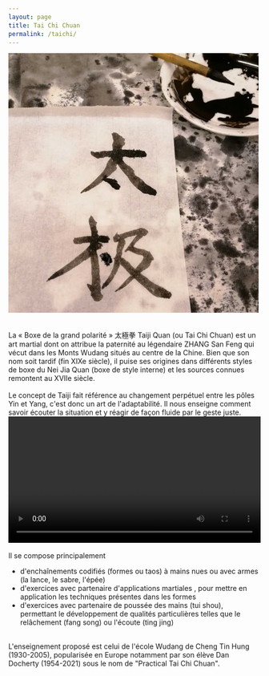 ```yaml
---
layout: page
title: Tai Chi Chuan
permalink: /taichi/
---
```


![Tai Chi Quan](/images/Taiji_calli.jpg)

<br/>
La « Boxe de la grand polarité » 太極拳 Taiji Quan (ou Tai Chi Chuan) est un art martial dont on attribue la paternité au légendaire ZHANG San Feng qui vécut dans les Monts Wudang situés au centre de la Chine. Bien que son nom soit tardif (fin XIXe siècle), il puise ses origines dans différents styles de boxe du Nei Jia Quan (boxe de style interne) et les sources connues remontent au XVIIe siècle.
<br/><br/>
Le concept de Taiji fait référence au changement perpétuel entre les pôles Yin et Yang, c'est donc un art de l'adaptabilité. Il nous enseigne comment savoir écouter la situation et y réagir de façon fluide par le geste juste.

<br/>
<video src="/videos/taiji_1.mp4" controls="controls" width="100%" height="auto"></video>
<br/>

Il se compose principalement
- d'enchaînements codifiés (formes ou taos) à mains nues ou avec armes (la lance, le sabre, l'épée)
- d'exercices avec partenaire d'applications martiales , pour mettre en application les techniques présentes dans les formes
- d'exercices avec partenaire de poussée des mains (tui shou), permettant le développement de qualités particulières telles que le relâchement (fang song) ou l'écoute (ting jing)


<br/>
L'enseignement proposé est celui de l'école Wudang de Cheng Tin Hung (1930-2005), popularisée en Europe notamment par son élève Dan Docherty (1954-2021) sous le nom de "Practical Tai Chi Chuan".